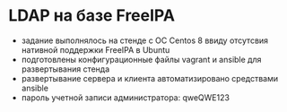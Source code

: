 # LDAP на базе FreeIPA
  - задание выполнялось на стенде с ОС Centos 8 ввиду отсутсвия нативной поддержки FreeIPA в Ubuntu
  - подготовлены конфигурационные файлы vagrant и ansible для развертывания стенда
  - развертывание сервера и клиента автоматизировано средствами ansible
  - пароль учетной записи администратора: qweQWE123
